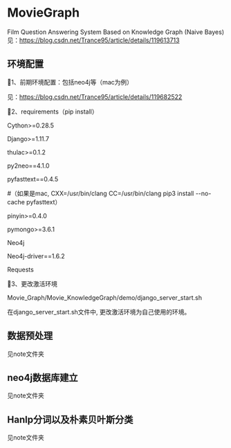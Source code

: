 # MovieGraph
Film Question Answering System Based on Knowledge Graph (Naive Bayes) 
见：https://blog.csdn.net/Trance95/article/details/119613713

## 环境配置
🍇1、前期环境配置：包括neo4j等（mac为例）

见：https://blog.csdn.net/Trance95/article/details/119682522

🍇2、requirements（pip install）

Cython>=0.28.5

Django>=1.11.7

thulac>=0.1.2

py2neo==4.1.0

pyfasttext==0.4.5

#（如果是mac,  CXX=/usr/bin/clang CC=/usr/bin/clang pip3 install --no-cache pyfasttext）

pinyin>=0.4.0

pymongo>=3.6.1

Neo4j

Neo4j-driver==1.6.2

Requests

🍇3、更改激活环境

Movie_Graph/Movie_KnowledgeGraph/demo/django_server_start.sh

在django_server_start.sh文件中, 更改激活环境为自己使用的环境。

## 数据预处理
见note文件夹
## neo4j数据库建立
见note文件夹
## Hanlp分词以及朴素贝叶斯分类
见note文件夹
